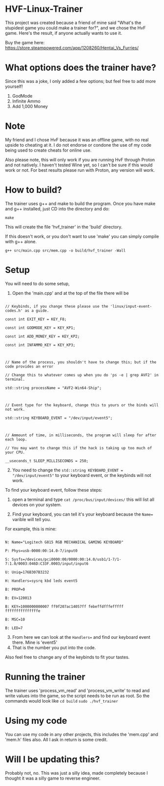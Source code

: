 # HVF-Linux-Trainer

This project was created because a friend of mine said "What's the stupidest game you could make a trainer for?", and we chose the HvF game. Here's the result, if anyone actually wants to use it.



Buy the game here: https://store.steampowered.com/app/1208260/Hentai_Vs_Furries/

# What options does the trainer have?
Since this was a joke, I only added a few options; but feel free to add more yourself!

1. GodMode
2. Infinite Ammo
3. Add 1,000 Money

# Note
My friend and I chose HvF because it was an offline game, with no real upside to cheating at it. I do not endorse or condone the use of my code being used to create cheats for online use.

Also please note, this will only work if you are running HvF through Proton and not natively. I haven't tested Wine yet, so I can't be sure if this would work or not. For best results please run with Proton, any version will work.

# How to build?

The trainer uses g++ and make to build the program. Once you have make and g++ installed, just CD into the directory and do:



`make`



This will create the file 'hvf_trainer' in the 'build' directory.



If this doesn't work, or you don't want to use 'make' you can simply compile with g++ alone.



`g++ src/main.cpp src/mem.cpp -o build/hvf_trainer -Wall`



# Setup

You will need to do some setup,



1. Open the 'main.cpp' and at the top of the file there will be

```

// Keybinds, if you change these please use the 'linux/input-event-codes.h' as a guide.

const int EXIT_KEY = KEY_F8;

const int GODMODE_KEY = KEY_KP1;

const int ADD_MONEY_KEY = KEY_KP2;

const int INFAMMO_KEY = KEY_KP3;



// Name of the process, you shouldn't have to change this; but if the code provides an error

// Change this to whatever comes up when you do 'ps -e | grep AVF2' in terminal.

std::string processName = "AVF2-Win64-Ship";



// Event type for the keyboard, change this to yours or the binds will not work.

std::string KEYBOARD_EVENT = "/dev/input/event5";



// Ammount of time, in milliseconds, the program will sleep for after each loop.

// You may want to change this if the hack is taking up too much of your CPU.

__useconds_t SLEEP_MILLISECONDS = 250;

```



2. You need to change the `std::string KEYBOARD_EVENT = "/dev/input/event5"` to your keyboard event, or the keybinds will not work.



To find your keyboard event, follow these steps:

1. open a terminal and type `cat /proc/bus/input/devices/` this will list all devices on your system.

2. Find your keyboard, you can tell it's your keyboard because the `Name=` varible will tell you.

For example, this is mine:

```I: Bus=0003 Vendor=046d Product=c33f Version=0111

N: Name="Logitech G815 RGB MECHANICAL GAMING KEYBOARD"

P: Phys=usb-0000:00:14.0-7/input0

S: Sysfs=/devices/pci0000:00/0000:00:14.0/usb1/1-7/1-7:1.0/0003:046D:C33F.0003/input/input6

U: Uniq=176B307B3232

H: Handlers=sysrq kbd leds event5 

B: PROP=0

B: EV=120013

B: KEY=1000000000007 ff9f207ac14057ff febeffdfffefffff fffffffffffffffe

B: MSC=10

B: LED=7

```
3. From here we can look at the `Handlers=` and find our keyboard event there. Mine is 'event5'
4. That is the number you put into the code.

Also feel free to change any of the keybinds to fit your tastes.

# Running the trainer
The trainer uses 'process_vm_read' and 'process_vm_write' to read and write values into the game, so the script needs to be run as root.
So the commands would look like
`cd build`
`sudo ./hvf_trainer`

# Using my code
You can use my code in any other projects, this includes the 'mem.cpp' and 'mem.h' files also. All I ask in return is some credit.

# Will I be updating this?
Probably not, no. This was just a silly idea, made completely because I thought it was a silly game to reverse engineer.

